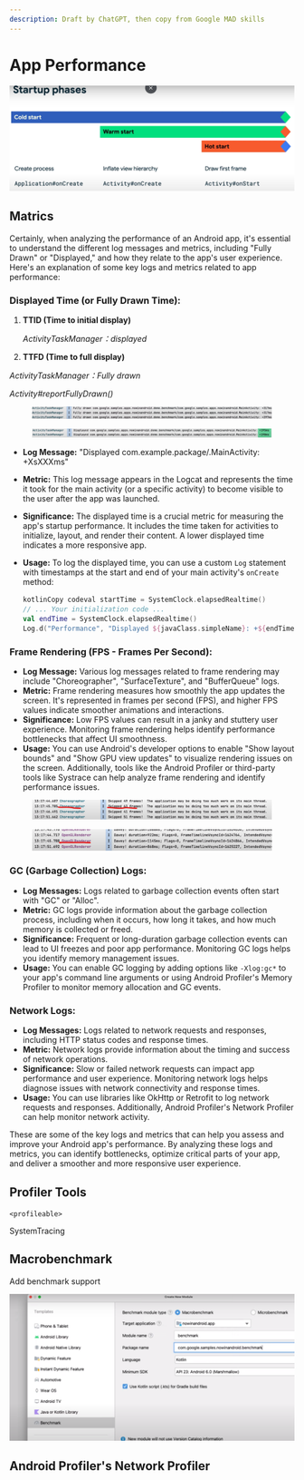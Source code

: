 ```yaml
---
description: Draft by ChatGPT, then copy from Google MAD skills
---
```


# App Performance

![](<../.gitbook/assets/image (5) (1).png>)

## Matrics

Certainly, when analyzing the performance of an Android app, it's essential to understand the different log messages and metrics, including "Fully Drawn" or "Displayed," and how they relate to the app's user experience. Here's an explanation of some key logs and metrics related to app performance:



### **Displayed Time (or Fully Drawn Time):**

1.  **TTID (Time to initial display)**

    _ActivityTaskManager：displayed_
2. **TTFD (Time to full display)**

_ActivityTaskManager：Fully drawn_

_Activity#reportFullyDrawn()_



<figure><img src="../.gitbook/assets/image (3).png" alt=""><figcaption></figcaption></figure>

<figure><img src="../.gitbook/assets/image (2).png" alt=""><figcaption></figcaption></figure>

* **Log Message:** "Displayed com.example.package/.MainActivity: +XsXXXms"
* **Metric:** This log message appears in the Logcat and represents the time it took for the main activity (or a specific activity) to become visible to the user after the app was launched.
* **Significance:** The displayed time is a crucial metric for measuring the app's startup performance. It includes the time taken for activities to initialize, layout, and render their content. A lower displayed time indicates a more responsive app.
*   **Usage:** To log the displayed time, you can use a custom `Log` statement with timestamps at the start and end of your main activity's `onCreate` method:

    ```kotlin
    kotlinCopy codeval startTime = SystemClock.elapsedRealtime()
    // ... Your initialization code ...
    val endTime = SystemClock.elapsedRealtime()
    Log.d("Performance", "Displayed ${javaClass.simpleName}: +${endTime - startTime}ms")
    ```

### **Frame Rendering (FPS - Frames Per Second):**

* **Log Message:** Various log messages related to frame rendering may include "Choreographer", "SurfaceTexture", and "BufferQueue" logs.
* **Metric:** Frame rendering measures how smoothly the app updates the screen. It's represented in frames per second (FPS), and higher FPS values indicate smoother animations and interactions.
* **Significance:** Low FPS values can result in a janky and stuttery user experience. Monitoring frame rendering helps identify performance bottlenecks that affect UI smoothness.
* **Usage:** You can use Android's developer options to enable "Show layout bounds" and "Show GPU view updates" to visualize rendering issues on the screen. Additionally, tools like the Android Profiler or third-party tools like Systrace can help analyze frame rendering and identify performance issues.



<figure><img src="../.gitbook/assets/image (1) (1).png" alt=""><figcaption></figcaption></figure>

<figure><img src="../.gitbook/assets/image (1) (1) (1).png" alt=""><figcaption></figcaption></figure>

### **GC (Garbage Collection) Logs:**

* **Log Messages:** Logs related to garbage collection events often start with "GC" or "Alloc".
* **Metric:** GC logs provide information about the garbage collection process, including when it occurs, how long it takes, and how much memory is collected or freed.
* **Significance:** Frequent or long-duration garbage collection events can lead to UI freezes and poor app performance. Monitoring GC logs helps you identify memory management issues.
* **Usage:** You can enable GC logging by adding options like `-Xlog:gc*` to your app's command line arguments or using Android Profiler's Memory Profiler to monitor memory allocation and GC events.

### **Network Logs:**

* **Log Messages:** Logs related to network requests and responses, including HTTP status codes and response times.
* **Metric:** Network logs provide information about the timing and success of network operations.
* **Significance:** Slow or failed network requests can impact app performance and user experience. Monitoring network logs helps diagnose issues with network connectivity and response times.
* **Usage:** You can use libraries like OkHttp or Retrofit to log network requests and responses. Additionally, Android Profiler's Network Profiler can help monitor network activity.

These are some of the key logs and metrics that can help you assess and improve your Android app's performance. By analyzing these logs and metrics, you can identify bottlenecks, optimize critical parts of your app, and deliver a smoother and more responsive user experience.

## Profiler Tools

```
<profileable>
```

SystemTracing

## Macrobenchmark

Add benchmark support

![](<../.gitbook/assets/image (4).png>)



## Android Profiler's Network Profiler
